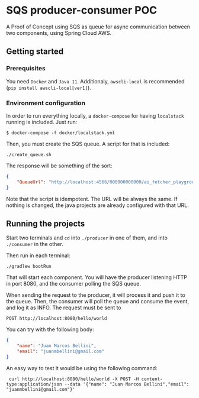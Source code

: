 # SQS producer-consumer POC

A Proof of Concept using SQS as queue for async communication between two components, using Spring Cloud AWS.


## Getting started

### Prerequisites

You need `Docker` and `Java 11`. Additionaly, `awscli-local` is recommended (`pip install awscli-local[ver1]`).


### Environment configuration

In order to run everything locally, a `docker-compose` for having `localstack` running is included.
Just run:

```shell
$ docker-compose -f docker/localstack.yml
```

Then, you must create the SQS queue. A script for that is included:

```shell
./create_queue.sh
```

The response will be something of the sort:

```json
{
    "QueueUrl": "http://localhost:4566/000000000000/ai_fetcher_playground_sqspoc_queues_dummy-creation-event.fifo"
}
```

Note that the script is idempotent. The URL will be always the same. If nothing is changed, the java projects are already configured with that URL.


## Running the projects

Start two terminals and `cd` into `./producer` in one of them, and into `./consumer` in the other.

Then run in each terminal:

```shell
./gradlew bootRun
```

That will start each component. You will have the producer listening HTTP in port 8080, and the consumer polling the SQS queue.

When sending the request to the producer, it will process it and push it to the queue. Then, the consumer will poll the queue and consume the event, and log it as INFO.
The request must be sent to 

```http
POST http://localhost:8080/hello/world
```

You can try with the following body:

```json
{
    "name": "Juan Marcos Bellini",
    "email": "juanmbellini@gmail.com"
}
```

An easy way to test it would be using the following command:

```shell
 curl http://localhost:8080/hello/world -X POST -H content-type:application/json --data '{"name": "Juan Marcos Bellini","email": "juanmbellini@gmail.com"}'
```
